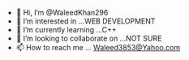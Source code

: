 - 👋 Hi, I’m @WaleedKhan296
- 👀 I’m interested in ...WEB DEVELOPMENT 
- 🌱 I’m currently learning ...C++
- 💞️ I’m looking to collaborate on ...NOT SURE
- 📫 How to reach me ... Waleed3853@Yahoo.com

<!---
WaleedKhan296/WaleedKhan296 is a ✨ special ✨ repository because its `README.md` (this file) appears on your GitHub profile.
You can click the Preview link to take a look at your changes.
--->

